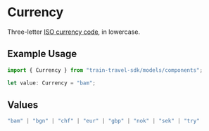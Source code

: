 # Currency

Three-letter [ISO currency code](https://www.iso.org/iso-4217-currency-codes.html), in lowercase.

## Example Usage

```typescript
import { Currency } from "train-travel-sdk/models/components";

let value: Currency = "bam";
```

## Values

```typescript
"bam" | "bgn" | "chf" | "eur" | "gbp" | "nok" | "sek" | "try"
```